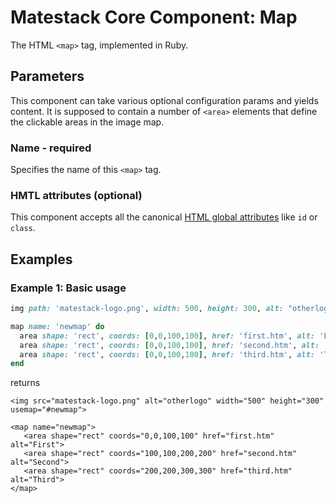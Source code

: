 # Matestack Core Component: Map

The HTML `<map>` tag, implemented in Ruby.

## Parameters

This component can take various optional configuration params and yields content. It is supposed to contain a number of `<area>` elements that define the clickable areas in the image map.

### Name - required

Specifies the name of this `<map>` tag.

### HMTL attributes \(optional\)

This component accepts all the canonical [HTML global attributes](https://www.w3schools.com/tags/ref_standardattributes.asp) like `id` or `class`.

## Examples

### Example 1: Basic usage

```ruby
img path: 'matestack-logo.png', width: 500, height: 300, alt: "otherlogo",  usemap: "#newmap"

map name: 'newmap' do
  area shape: 'rect', coords: [0,0,100,100], href: 'first.htm', alt: 'First'
  area shape: 'rect', coords: [0,0,100,100], href: 'second.htm', alt: 'Second'
  area shape: 'rect', coords: [0,0,100,100], href: 'third.htm', alt: 'Third'
end
```

returns

```markup
<img src="matestack-logo.png" alt="otherlogo" width="500" height="300" usemap="#newmap">

<map name="newmap">
   <area shape="rect" coords="0,0,100,100" href="first.htm" alt="First">
   <area shape="rect" coords="100,100,200,200" href="second.htm" alt="Second">
   <area shape="rect" coords="200,200,300,300" href="third.htm" alt="Third">
</map>
```

